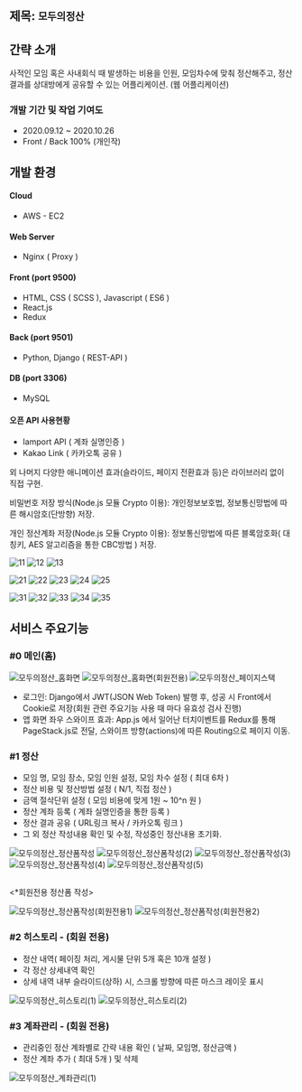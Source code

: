 ## 제목: `모두의정산`
## 간략 소개  
사적인 모임 혹은 사내회식 때 발생하는 비용을 인원, 모임차수에 맞춰 정산해주고, 정산결과를 상대방에게 공유할 수 있는 어플리케이션.
(웹 어플리케이션)

### 개발 기간 및 작업 기여도
- 2020.09.12 ~ 2020.10.26 
- Front / Back 100% (개인작)

##    
## 개발 환경

#### Cloud
 - AWS - EC2

#### Web Server
 - Nginx ( Proxy )

#### Front (port 9500)
 - HTML, CSS ( SCSS ), Javascript ( ES6 )
 - React.js
 - Redux
 
#### Back (port 9501)
 - Python, Django ( REST-API )

#### DB (port 3306)
 - MySQL

#### 오픈 API 사용현황
 - Iamport API ( 계좌 실명인증 )
 - Kakao Link ( 카카오톡 공유 )

외 나머지 다양한 애니메이션 효과(슬라이드, 페이지 전환효과 등)은 라이브러리 없이 직접 구현.

비밀번호 저장 방식(Node.js 모듈 Crypto 이용): 개인정보보호법, 정보통신망법에 따른 해시암호(단방향) 저장.

개인 정산계좌 저장(Node.js 모듈 Crypto 이용): 정보통신망법에 따른 블록암호화( 대칭키, AES 알고리즘을 통한 CBC방법 ) 저장.





![11](https://user-images.githubusercontent.com/42178661/99777620-efc7df00-2b55-11eb-9de6-1c6e3c76668f.PNG)
![12](https://user-images.githubusercontent.com/42178661/99777658-fa827400-2b55-11eb-8194-d0664db2a58f.PNG)
![13](https://user-images.githubusercontent.com/42178661/99777672-ff472800-2b55-11eb-8efe-1e60752eef20.PNG)




![21](https://user-images.githubusercontent.com/42178661/99777688-0706cc80-2b56-11eb-936e-941411f7e476.PNG)
![22](https://user-images.githubusercontent.com/42178661/99777691-0837f980-2b56-11eb-8a2d-bbd724380c0e.PNG)
![23](https://user-images.githubusercontent.com/42178661/99777696-0a9a5380-2b56-11eb-9906-f98a8762a38f.PNG)
![24](https://user-images.githubusercontent.com/42178661/99777701-0c641700-2b56-11eb-8e76-1818e01b69f0.PNG)
![25](https://user-images.githubusercontent.com/42178661/99777702-0cfcad80-2b56-11eb-8024-d01b50b03988.PNG)


![31](https://user-images.githubusercontent.com/42178661/99908141-3703ca80-2d24-11eb-967f-9a9351c46b79.PNG)
![32](https://user-images.githubusercontent.com/42178661/99908142-3834f780-2d24-11eb-9999-74ac7a61e02d.PNG)
![33](https://user-images.githubusercontent.com/42178661/99908143-38cd8e00-2d24-11eb-9515-34a810630dfb.PNG)
![34](https://user-images.githubusercontent.com/42178661/99908145-3a975180-2d24-11eb-9ff0-9c277e5e4002.PNG)
![35](https://user-images.githubusercontent.com/42178661/99908146-3b2fe800-2d24-11eb-8e75-68960d4bd64b.PNG)


##

     
## 
## 서비스 주요기능

### **#0** 메인(홈)
 
 ![모두의정산_홈화면](https://user-images.githubusercontent.com/42178661/97228837-cea3f500-181a-11eb-8665-a786ed1f4fdf.gif)
 ![모두의정산_홈화면(회원전용)](https://user-images.githubusercontent.com/42178661/97229041-19257180-181b-11eb-96ff-c942580a443d.gif)
 ![모두의정산_페이지스택](https://user-images.githubusercontent.com/42178661/97298113-51b66100-1896-11eb-9869-56c6d3758de1.gif)
 
 * 로그인: Django에서 JWT(JSON Web Token) 발행 후, 성공 시 Front에서 Cookie로 저장(회원 관련 주요기능 사용 때 마다 유효성 검사 진행)  
 * 앱 화면 좌우 스와이프 효과: App.js 에서 일어난 터치이벤트를 Redux를 통해 PageStack.js로 전달, 스와이프 방향(actions)에 따른 Routing으로 페이지 이동.
 
### **#1** 정산 
 - 모임 명, 모임 장소, 모임 인원 설정, 모임 차수 설정 ( 최대 6차 )
 - 정산 비용 및 정산방법 설정 ( N/1, 직접 정산 )
 - 금액 절삭단위 설정 ( 모임 비용에 맞게 1원 ~ 10^n 원 )
 - 정산 계좌 등록 ( 계좌 실명인증을 통한 등록 )
 - 정산 결과 공유 ( URL링크 복사 / 카카오톡 링크 ) 
 - 그 외 정산 작성내용 확인 및 수정, 작성중인 정산내용 초기화.
 
 ![모두의정산_정산폼작성](https://user-images.githubusercontent.com/42178661/97230326-175cad80-181d-11eb-898a-35c722306cb9.gif)
 ![모두의정산_정산폼작성(2)](https://user-images.githubusercontent.com/42178661/97231276-9c949200-181e-11eb-900c-c65b8fd52eda.gif)
 ![모두의정산_정산폼작성(3)](https://user-images.githubusercontent.com/42178661/97232091-e631ac80-181f-11eb-824c-7d1ed38b69b7.gif)
 ![모두의정산_정산폼작성(4)](https://user-images.githubusercontent.com/42178661/97232651-e0889680-1820-11eb-8d9e-65923b9c24f1.gif)
 ![모두의정산_정산폼작성(5)](https://user-images.githubusercontent.com/42178661/97233521-6fe27980-1822-11eb-90df-105f1f125327.gif) 
 
 
 ##
 <*회원전용 정산폼 작성>
 
 ![모두의정산_정산폼작성(회원전용1)](https://user-images.githubusercontent.com/42178661/97233971-4544f080-1823-11eb-938d-aee6542ba455.gif)
 ![모두의정산_정산폼작성(회원전용2)](https://user-images.githubusercontent.com/42178661/97234563-6a862e80-1824-11eb-96f4-b2ca77647860.gif)
 
 
### **#2** 히스토리 - (회원 전용)
 - 정산 내역( 페이징 처리, 게시물 단위 5개 혹은 10개 설정 )
 - 각 정산 상세내역 확인
 - 상세 내역 내부 슬라이드(상하) 시, 스크롤 방향에 따른 마스크 레이웃 표시
 
 ![모두의정산_히스토리(1)](https://user-images.githubusercontent.com/42178661/97235029-5abb1a00-1825-11eb-9c11-ef0faf5cf55c.gif)
 ![모두의정산_히스토리(2)](https://user-images.githubusercontent.com/42178661/97235502-5a6f4e80-1826-11eb-8288-3559607f9434.gif)

 
### **#3** 계좌관리 - (회원 전용)
 - 관리중인 정산 계좌별로 간략 내용 확인 ( 날짜, 모임명, 정산금액 )  
 - 정산 계좌 추가 ( 최대 5개 ) 및 삭제
 
 ![모두의정산_계좌관리(1)](https://user-images.githubusercontent.com/42178661/97236043-9525b680-1827-11eb-9a36-0859e0316fcb.gif)
  
